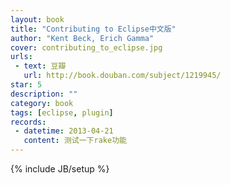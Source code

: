 ```yaml
---
layout: book
title: "Contributing to Eclipse中文版"
author: "Kent Beck, Erich Gamma"
cover: contributing_to_eclipse.jpg
urls: 
 - text: 豆瓣
   url: http://book.douban.com/subject/1219945/
star: 5
description: ""
category: book
tags: [eclipse, plugin]
records: 
 - datetime: 2013-04-21 
   content: 测试一下rake功能 
---
```

{% include JB/setup %}
